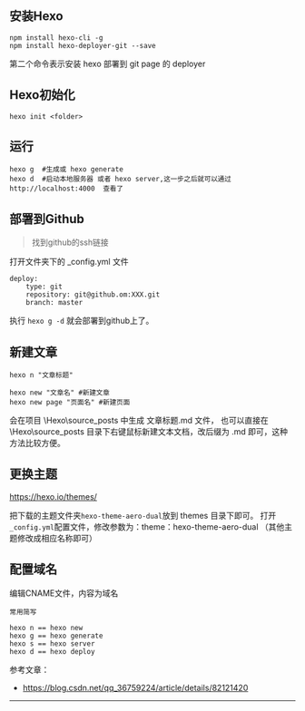 

## 安装Hexo

```
npm install hexo-cli -g  
npm install hexo-deployer-git --save  
```

第二个命令表示安装 hexo 部署到 git page 的 deployer

## Hexo初始化

```
hexo init <folder>
```

## 运行

```
hexo g  #生成或 hexo generate   
hexo d  #启动本地服务器 或者 hexo server,这一步之后就可以通过http://localhost:4000  查看了
```


## 部署到Github

> 找到github的ssh链接

打开文件夹下的 _config.yml 文件

```
deploy: 
    type: git
    repository: git@github.om:XXX.git
    branch: master
```

执行 `hexo g -d` 就会部署到github上了。

## 新建文章

```
hexo n "文章标题"

hexo new "文章名" #新建文章
hexo new page "页面名" #新建页面 
```

会在项目 \Hexo\source\_posts 中生成 文章标题.md 文件，
也可以直接在 \Hexo\source\_posts 目录下右键鼠标新建文本文档，改后缀为 .md 即可，这种方法比较方便。


## 更换主题

https://hexo.io/themes/

把下载的主题文件夹`hexo-theme-aero-dual`放到 themes 目录下即可。
打开`_config.yml`配置文件，修改参数为：theme：hexo-theme-aero-dual （其他主题修改成相应名称即可）


## 配置域名

编辑CNAME文件，内容为域名




```
常用简写

hexo n == hexo new
hexo g == hexo generate
hexo s == hexo server
hexo d == hexo deploy
```

参考文章：

- https://blog.csdn.net/qq_36759224/article/details/82121420

---